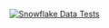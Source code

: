 [![Snowflake Data Tests](https://github.com/swateetjx/Snowflake_CICD_Process/actions/workflows/snowflake-tests.yml/badge.svg)](https://github.com/swateetjx/Snowflake_CICD_Process/actions/workflows/snowflake-tests.yml)
